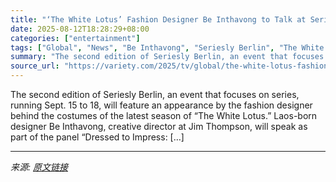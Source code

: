 ```yaml
---
title: "‘The White Lotus’ Fashion Designer Be Inthavong to Talk at Seriesly Berlin"
date: 2025-08-12T18:28:29+08:00
categories: ["entertainment"]
tags: ["Global", "News", "Be Inthavong", "Seriesly Berlin", "The White Lotus"]
summary: "The second edition of Seriesly Berlin, an event that focuses on series, running Sept. 15 to 18, will feature an appearance by the fashion designer behind the costumes of the latest season of “The Whit"
source_url: "https://variety.com/2025/tv/global/the-white-lotus-fashion-designer-be-inthavong-seriesly-berlin-1236487482/"
---
```


The second edition of Seriesly Berlin, an event that focuses on series, running Sept. 15 to 18, will feature an appearance by the fashion designer behind the costumes of the latest season of “The White Lotus.” Laos-born designer Be Inthavong, creative director at Jim Thompson, will speak as part of the panel “Dressed to Impress: [&#8230;]

---

*来源: [原文链接](https://variety.com/2025/tv/global/the-white-lotus-fashion-designer-be-inthavong-seriesly-berlin-1236487482/)*
